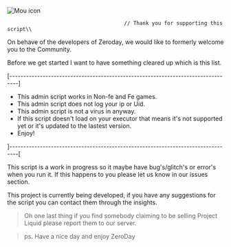    ![Mou icon](https://github.com/AuthZero/ZDA-Gobal/raw/main/Zeroday/Folders/Extra/Logos/2022/Zday.png)

                                     
                                          // Thank you for supporting this script\\

On behave of the developers of Zeroday, we would like to formerly welcome you to the Community.

Before we get started I want to have something cleared up which is this list.

[---------------------------------------------------------------------------------]


- This admin script works in Non-fe and Fe games.
- This admin script does not log your ip or Uid.
- This admin script is not a virus in anyway.
- If this script doesn't load on your executor that means it's not supported yet or it's updated to the lastest version.
- Enjoy!


]---------------------------------------------------------------------------------[

This script is a work in progress so it maybe have bug's/glitch's or error's when you run it. If this happens to you please let us know in our issues section.

This project is currently being developed, if you have any suggestions for the script you can contact them through the insights.




>Oh one last thing if you find somebody claiming to be selling Project Liquid please report them to our server.

>ps. Have a nice day and enjoy ZeroDay
